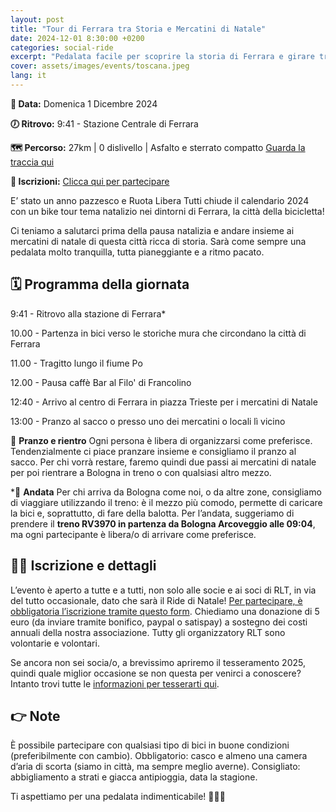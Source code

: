 ```yaml
---
layout: post
title: "Tour di Ferrara tra Storia e Mercatini di Natale"
date: 2024-12-01 8:30:00 +0200
categories: social-ride
excerpt: "Pedalata facile per scoprire la storia di Ferrara e girare tra i mercatini natalizi"
cover: assets/images/events/toscana.jpeg
lang: it
---
```

**📅 Data:** Domenica 1 Dicembre 2024

**🕖 Ritrovo:** 9:41 - Stazione Centrale di Ferrara

**🗺️ Percorso:** 27km | 0 dislivello | Asfalto e sterrato compatto 
[Guarda la traccia qui](https://www.komoot.com/it-it/tour/1959363953?share_token=aHCD7Xl2SuigDREn6kgQjjOS6s4Y0b0UzAEH4Lijrx3lOhL16t&ref=wtd) 

**📝 Iscrizioni:** [Clicca qui per partecipare](https://forms.gle/VKwWvE2w6AMmcVXS8)

E’ stato un anno pazzesco e Ruota Libera Tutti chiude il calendario 2024 con un bike tour tema natalizio nei dintorni di Ferrara, la città della bicicletta! 

Ci teniamo a salutarci prima della pausa natalizia e andare insieme ai mercatini di natale di questa città ricca di storia. Sarà come sempre una pedalata molto tranquilla, tutta pianeggiante e a ritmo pacato.

## 🗓️ Programma della giornata
9:41 - Ritrovo alla stazione di Ferrara*

10.00 - Partenza in bici verso le storiche mura che circondano la città di Ferrara

11.00 - Tragitto lungo il fiume Po

12.00 - Pausa caffè Bar al Filo' di Francolino

12:40 - Arrivo al centro di Ferrara in piazza Trieste per i mercatini di Natale

13:00 - Pranzo al sacco o presso uno dei mercatini o locali lì vicino

🍱 **Pranzo e rientro** Ogni persona è libera di organizzarsi come preferisce. Tendenzialmente ci piace pranzare insieme e consigliamo il pranzo al sacco. Per chi vorrà restare, faremo quindi due passi ai mercatini di natale per poi rientrare a Bologna in treno o con qualsiasi altro mezzo.

*🚆 **Andata** Per chi arriva da Bologna come noi, o da altre zone, consigliamo di viaggiare utilizzando il treno: è il mezzo più comodo, permette di caricare la bici e, soprattutto, di fare della balotta. Per l’andata, suggeriamo  di prendere il **treno RV3970 in partenza da Bologna Arcoveggio alle 09:04**, ma ogni partecipante è libera/o di arrivare come preferisce.

## 🚴‍♀️ Iscrizione e dettagli
L’evento è aperto a tutte e a tutti, non solo alle socie e ai soci di RLT, in via del tutto occasionale, dato che sarà il Ride di Natale! [Per partecipare, è obbligatoria l’iscrizione tramite questo form](https://forms.gle/VKwWvE2w6AMmcVXS8).
Chiediamo una donazione di 5 euro (da inviare tramite bonifico, paypal o satispay) a sostegno dei costi annuali della nostra associazione. 
Tutty gli organizzatory RLT sono volontarie e volontari. 

Se ancora non sei socia/o, a brevissimo apriremo il tesseramento 2025, quindi quale miglior occasione se non questa per venirci a conoscere? Intanto trovi tutte le [informazioni per tesserarti qui](https://ruota-libera-tutti.github.io/tesseramento).

## 👉 Note
È possibile partecipare con qualsiasi tipo di bici in buone condizioni (preferibilmente con cambio). Obbligatorio: casco e almeno una camera d’aria di scorta (siamo in città, ma sempre meglio averne). Consigliato: abbigliamento a strati e giacca antipioggia, data la stagione.

Ti aspettiamo per una pedalata indimenticabile! 🚴🍂🎄

